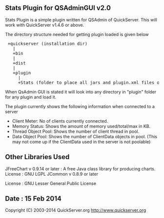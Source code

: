 Stats Plugin for QSAdminGUI v2.0
--------------------------------

Stats Plugin is a simple plugin written for QSAdmin of QuickServer.
This will work with QuickServer v1.4.6 or above. 

The directory structure needed for getting plugin loaded is
given below 

<pre>
 +quickserver (installation dir)
   |
   +bin
   |
   +dist
   |
   +plugin
     |
     +Stats (folder to place all jars and plugin.xml files of Stats Plugin)
</pre>

When QsAdmin GUI is stated it will look into any directory in 
"plugin" folder for any plugin and load it.


The plugin currently shows the following information when connected to a server
 * Client Meter: No of clients currently connected.
 * Memory Status: Shows the amount of memory used/total/max in KB.
 * Thread Object Pool: Shows the number of client thread in pool.
 * Data Object Pool: Shows the number of ClientData objects in pool.
   (This may not come up if the ClientData used in the server is not poolable)


Other Libraries Used
---------------------
JFreeChart v 0.9.14 or later :
 A free Java class library for producing charts. License : GNU LGPL 
JCommon v 0.8.9 or later



License : GNU Lesser General Public License


Date : 15 Feb 2014
---------------------

Copyright (C) 2003-2014 QuickServer.org
http://www.quickserver.org
